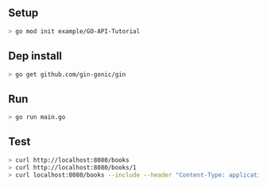## Setup
```bash
> go mod init example/GO-API-Tutorial

```
## Dep install
```bash
> go get github.com/gin-gonic/gin
```

## Run
```bash
> go run main.go
```
## Test
```bash
> curl http://localhost:8080/books
> curl http://localhost:8080/books/1
> curl localhost:8080/books --include --header "Content-Type: application/json" -d "@body.json" --request "POST"
```